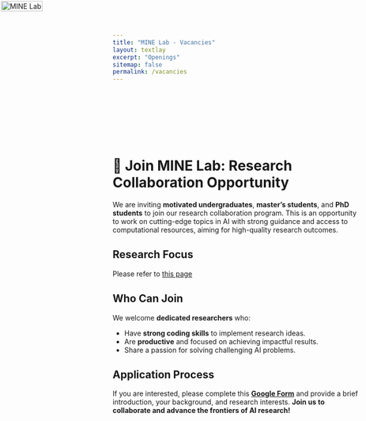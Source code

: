 ```yaml
---
title: "MINE Lab - Vacancies"
layout: textlay
excerpt: "Openings"
sitemap: false
permalink: /vacancies
---
```


<div style="position: absolute; top: 2px; left: 2px; max-width: 400px;">
  <img src="{{ site.url }}{{ site.baseurl }}/images/logo.png" alt="MINE Lab" style="width: 100%;">
</div>

<div style="margin-top: 150px;"></div>


# 🌟 Join MINE Lab: Research Collaboration Opportunity 

We are inviting **motivated undergraduates**, **master’s students**, and **PhD students** to join our research collaboration program. This is an opportunity to work on cutting-edge topics in AI with strong guidance and access to computational resources, aiming for high-quality research outcomes.   

## Research Focus  
Please refer to [this page](https://mine-lab-nd.github.io/research/)

## Who Can Join  
We welcome **dedicated researchers** who:  
- Have **strong coding skills** to implement research ideas.  
- Are **productive** and focused on achieving impactful results.  
- Share a passion for solving challenging AI problems.  

## Application Process  
If you are interested, please complete this **[Google Form](https://forms.gle/PYBtziFuXmKKodsD9)** and provide a brief introduction, your background, and research interests. 
**Join us to collaborate and advance the frontiers of AI research!**

